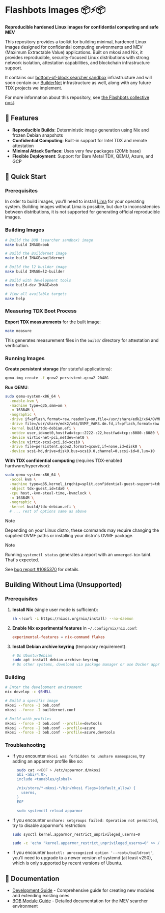 # Flashbots Images 📦⚡📦

**Reproducible hardened Linux images for confidential computing and safe MEV**

This repository provides a toolkit for building minimal, hardened Linux images
designed for confidential computing environments and MEV (Maximum Extractable
Value) applications. Built on mkosi and Nix, it provides reproducible,
security-focused Linux distributions with strong network isolation, attestation
capabilities, and blockchain infrastructure support.

It contains our [bottom-of-block searcher sandbox](https://collective.flashbots.net/t/searching-in-tdx/3902)
infrastructure and will soon contain our [BuilderNet](https://buildernet.org/blog/introducing-buildernet)
infrastructure as well, along with any future TDX projects we implement.

For more information about this repository, see
[the Flashbots collective post](https://collective.flashbots.net/t/beyond-yocto-exploring-mkosi-for-tdx-images/4739).

## 🌟 Features

- **Reproducible Builds**: Deterministic image generation using Nix and frozen Debian snapshots
- **Confidential Computing**: Built-in support for Intel TDX and remote attestation
- **Minimal Attack Surface**: Uses very few packages (20Mb base)
- **Flexible Deployment**: Support for Bare Metal TDX, QEMU, Azure, and GCP

## 🚀 Quick Start

### Prerequisites

In order to build images, you'll need to install [Lima](https://lima-vm.io/) for your operating system. Building images without Lima is possible, but due to inconsistencies between distributions, it is not supported for generating official reproducible images.

### Building Images

```bash
# Build the BOB (searcher sandbox) image
make build IMAGE=bob

# Build the Buildernet image
make build IMAGE=buildernet

# Build the l2 builder image
make build IMAGE=l2-builder

# Build with development tools
make build-dev IMAGE=bob

# View all available targets
make help
```

### Measuring TDX Boot Process

**Export TDX measurements** for the built image:
```bash
make measure
```

This generates measurement files in the `build/` directory for attestation and verification.

### Running Images

**Create persistent storage** (for stateful applications):
   ```bash
   qemu-img create -f qcow2 persistent.qcow2 2048G
   ```

**Run QEMU**:
  ```bash
  sudo qemu-system-x86_64 \
    -enable-kvm \
    -machine type=q35,smm=on \
    -m 16384M \
    -nographic \
    -drive if=pflash,format=raw,readonly=on,file=/usr/share/edk2/x64/OVMF_CODE.secboot.4m.fd \
    -drive file=/usr/share/edk2/x64/OVMF_VARS.4m.fd,if=pflash,format=raw \
    -kernel build/tdx-debian.efi \
    -netdev user,id=net0,hostfwd=tcp::2222-:22,hostfwd=tcp::8080-:8080 \
    -device virtio-net-pci,netdev=net0 \
    -device virtio-scsi-pci,id=scsi0 \
    -drive file=persistent.qcow2,format=qcow2,if=none,id=disk0 \
    -device scsi-hd,drive=disk0,bus=scsi0.0,channel=0,scsi-id=0,lun=10
  ```

**With TDX confidential computing** (requires TDX-enabled hardware/hypervisor):
  ```bash
  sudo qemu-system-x86_64 \
    -accel kvm \
    -machine type=q35,kernel_irqchip=split,confidential-guest-support=tdx0 \
    -object tdx-guest,id=tdx0 \
    -cpu host,-kvm-steal-time,-kvmclock \
    -m 16384M \
    -nographic \
    -kernel build/tdx-debian.efi \
    # ... rest of options same as above
  ```

> [!NOTE]
> 
> Depending on your Linux distro, these commands may require changing the
> supplied OVMF paths or installing your distro's OVMF package.

> [!NOTE]
>
> Running `systemctl status` generates a report with an `unmerged-bin` taint. That's
> expected.
>
> See [bug report #1085370](https://bugs.debian.org/cgi-bin/bugreport.cgi?bug=1085370)
> for details.

## Building Without Lima (Unsupported)

### Prerequisites

1. **Install Nix** (single user mode is sufficient):

    ```bash
    sh <(curl -L https://nixos.org/nix/install) --no-daemon
    ```

2. **Enable Nix experimental features** in `~/.config/nix/nix.conf`:

    ```conf
    experimental-features = nix-command flakes
    ```

3. **Install Debian archive keyring** (temporary requirement):

    ```bash
    # On Ubuntu/Debian
    sudo apt install debian-archive-keyring
    # On other systems, download via package manager or use Docker approach below
    ```

### Building

```bash
# Enter the development environment
nix develop -c $SHELL

# Build a specific image
mkosi --force -I bob.conf
mkosi --force -I buildernet.conf

# Build with profiles
mkosi --force -I bob.conf --profile=devtools
mkosi --force -I bob.conf --profile=azure
mkosi --force -I bob.conf --profile=azure,devtools
```

### Troubleshooting

- If you encounter `mkosi was forbidden to unshare namespaces`, try
adding an apparmor profile like so:

  ```bash
    sudo cat <<EOF > /etc/apparmor.d/mkosi
    abi <abi/4.0>,
    include <tunables/global>

    /nix/store/*-mkosi-*/bin/mkosi flags=(default_allow) {
      userns,
    }
    EOF

    sudo systemctl reload apparmor
  ```

- If you encounter `unshare: setgroups failed: Operation not permitted`,
try to disable apparmor's restriction:

  ```bash
  sudo sysctl kernel.apparmor_restrict_unprivileged_userns=0

  sudo -c 'echo "kernel.apparmor_restrict_unprivileged_userns=0" >> /etc/sysctl.conf'
  ```

- If you encounter `bootctl: unrecognized option '--root=/buildroot'`, you'll need to upgrade to a newer version of systemd (at least v250), which is only supported by recent versions of Ubuntu.

## 📖 Documentation

- [Development Guide](DEVELOPMENT.md) - Comprehensive guide for creating new modules and extending existing ones
- [BOB Module Guide](bob-common/readme.md) - Detailed documentation for the MEV searcher environment
